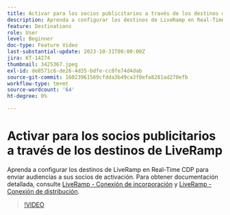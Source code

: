 ```yaml
---
title: Activar para los socios publicitarios a través de los destinos de LiveRamp
description: Aprenda a configurar los destinos de LiveRamp en Real-Time CDP para enviar audiencias a sus socios de activación.
feature: Destinations
role: User
level: Beginner
doc-type: Feature Video
last-substantial-update: 2023-10-31T00:00:00Z
jira: KT-14274
thumbnail: 3425367.jpeg
exl-id: de8571c6-de26-4d35-bdfe-cc8fe74d4dab
source-git-commit: 16023961569cfdda3b49ca3f0efa8281ad270efb
workflow-type: tm+mt
source-wordcount: '64'
ht-degree: 0%

---
```


# Activar para los socios publicitarios a través de los destinos de LiveRamp

Aprenda a configurar los destinos de LiveRamp en Real-Time CDP para enviar audiencias a sus socios de activación. Para obtener documentación detallada, consulte [LiveRamp - Conexión de incorporación](https://experienceleague.adobe.com/docs/experience-platform/destinations/catalog/advertising/liveramp-onboarding.html) y [LiveRamp - Conexión de distribución](https://experienceleague.adobe.com/docs/experience-platform/destinations/catalog/advertising/liveramp-distribution.html).

>[!VIDEO](https://video.tv.adobe.com/v/3425367/?learn=on)
